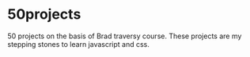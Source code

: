 # 50projects
50 projects on the basis of Brad traversy course.
These projects are my stepping stones to learn javascript and css.